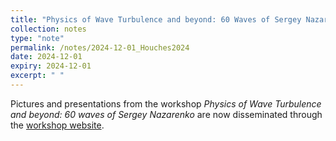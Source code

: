 ```yaml
---
title: "Physics of Wave Turbulence and beyond: 60 Waves of Sergey Nazarenko"
collection: notes
type: "note"
permalink: /notes/2024-12-01_Houches2024
date: 2024-12-01
expiry: 2024-12-01
excerpt: " "
---
```


Pictures and presentations from the workshop *Physics of Wave Turbulence and beyond: 60 waves of Sergey Nazarenko* are now disseminated through the [workshop website](https://60waves.github.io/Houches2024/).